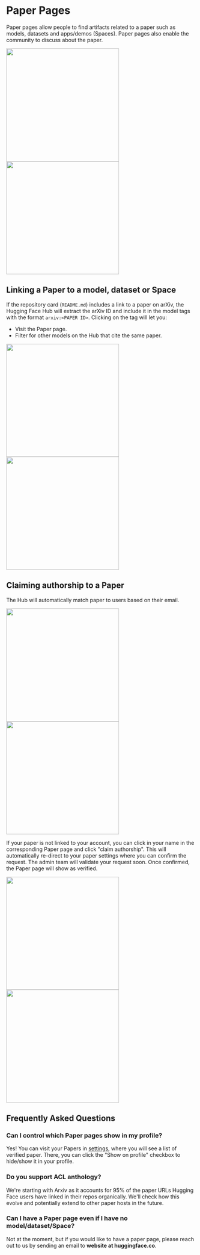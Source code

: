 # Paper Pages

Paper pages allow people to find artifacts related to a paper such as models, datasets and apps/demos (Spaces). Paper pages also enable the community to discuss about the paper.

<div class="flex justify-center">
<img class="block dark:hidden" width="300" src="https://huggingface.co/datasets/huggingface/documentation-images/resolve/main/hub/papers-discussions.png"/>
<img class="hidden dark:block" width="300" src="https://huggingface.co/datasets/huggingface/documentation-images/resolve/main/hub/papers-discussions-dark.png"/>
</div>

## Linking a Paper to a model, dataset or Space

If the repository card (`README.md`) includes a link to a paper on arXiv, the Hugging Face Hub will extract the arXiv ID and include it in the model tags with the format `arxiv:<PAPER ID>`. Clicking on the tag will let you:

* Visit the Paper page.
* Filter for other models on the Hub that cite the same paper.

<div class="flex justify-center">
<img class="block dark:hidden" width="300" src="https://huggingface.co/datasets/huggingface/documentation-images/resolve/main/hub/datasets-arxiv.png"/>
<img class="hidden dark:block" width="300" src="https://huggingface.co/datasets/huggingface/documentation-images/resolve/main/hub/datasets-arxiv-dark.png"/>
</div>

## Claiming authorship to a Paper

The Hub will automatically match paper to users based on their email. 

<div class="flex justify-center">
<img class="block dark:hidden" width="300" src="https://huggingface.co/datasets/huggingface/documentation-images/resolve/main/hub/papers-authors.png"/>
<img class="hidden dark:block" width="300" src="https://huggingface.co/datasets/huggingface/documentation-images/resolve/main/hub/papers-authors-dark.png"/>
</div>

If your paper is not linked to your account, you can click in your name in the corresponding Paper page and click "claim authorship". This will automatically re-direct to your paper settings where you can confirm the request. The admin team will validate your request soon. Once confirmed, the Paper page will show as verified.

<div class="flex justify-center">
<img class="block dark:hidden" width="300" src="https://huggingface.co/datasets/huggingface/documentation-images/resolve/main/hub/papers-settings.png"/>
<img class="hidden dark:block" width="300" src="https://huggingface.co/datasets/huggingface/documentation-images/resolve/main/hub/papers-settings-dark.png"/>
</div>


## Frequently Asked Questions

### Can I control which Paper pages show in my profile?

Yes! You can visit your Papers in [settings](https://huggingface.co/settings/papers), where you will see a list of verified paper. There, you can click the "Show on profile" checkbox to hide/show it in your profile. 

### Do you support ACL anthology?

We're starting with Arxiv as it accounts for 95% of the paper URLs Hugging Face users have linked in their repos organically. We'll check how this evolve and potentially extend to other paper hosts in the future.

### Can I have a Paper page even if I have no model/dataset/Space?

Not at the moment, but if you would like to have a paper page, please reach out to us by sending an email to **website at huggingface.co**.
